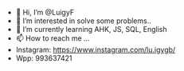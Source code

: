 - 👋 Hi, I’m @LuigyF
- 👀 I’m interested in solve some problems..
- 🌱 I’m currently learning AHK, JS, SQL, English
- 📫 How to reach me ...
- Instagram: https://www.instagram.com/lu.igygb/
- Wpp: 993637421

<!---
LuigyF/LuigyF is a ✨ special ✨ repository because its `README.md` (this file) appears on your GitHub profile.
You can click the Preview link to take a look at your changes.
--->
